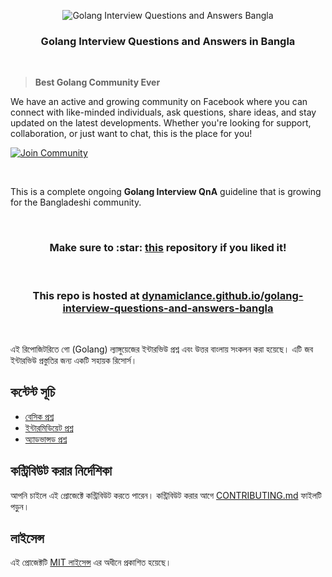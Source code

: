 <p align="center"><img alt="Golang Interview Questions and Answers Bangla" src="https://raw.githubusercontent.com/dynamiclance/golang-interview-questions-and-answers-bangla/db23749ae4bfb9ffc99008f6b089911a30ee43ae/img/banner.png"></p>

<h3 align="center"><b>Golang Interview Questions and Answers in Bangla</b></h3>

<br>

> **Best Golang Community Ever**

We have an active and growing community on Facebook where you can connect with like-minded individuals, ask questions, share ideas, and stay updated on the latest developments. Whether you're looking for support, collaboration, or just want to chat, this is the place for you!

[![Join Community](https://img.shields.io/badge/Facebook-Join%20Our%20Group-blue?style=for-the-badge&logo=facebook)](https://www.facebook.com/groups/1118405403169990)

<br>

This is a complete ongoing **Golang Interview QnA** guideline that is growing for the Bangladeshi community.

<br>

<h3 align="center"><b>Make sure to :star: <a href="https://github.com/dynamiclance/golang-interview-questions-and-answers-bangla">this</a> repository if you liked it!</b> </h3>

<br>

<h3 align="center">This repo is hosted at <a href="https://dynamiclance.github.io/golang-interview-questions-and-answers-bangla/">dynamiclance.github.io/golang-interview-questions-and-answers-bangla</a></h3> <br>

এই রিপোজিটরিতে গো (Golang) ল্যাঙ্গুয়েজের ইন্টারভিউ প্রশ্ন এবং উত্তর বাংলায় সংকলন করা হয়েছে। এটি জব ইন্টারভিউ প্রস্তুতির জন্য একটি সহায়ক রিসোর্স।

## কন্টেন্ট সূচি
- [বেসিক প্রশ্ন](basic-questions.md)
- [ইন্টারমিডিয়েট প্রশ্ন](intermediate-questions.md)
- [অ্যাডভান্সড প্রশ্ন](advanced-questions.md)

## কন্ট্রিবিউট করার নির্দেশিকা
আপনি চাইলে এই প্রোজেক্টে কন্ট্রিবিউট করতে পারেন। কন্ট্রিবিউট করার আগে [CONTRIBUTING.md](CONTRIBUTING.md) ফাইলটি পড়ুন।

## লাইসেন্স
এই প্রোজেক্টটি [MIT লাইসেন্স](LICENSE) এর অধীনে প্রকাশিত হয়েছে।

